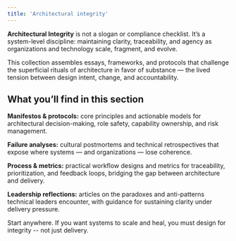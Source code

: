 ```yaml
---
title: 'Architectural integrity'
---
```


**Architectural Integrity** is not a slogan or compliance checklist. It’s a system-level discipline: maintaining clarity, traceability, and agency as organizations and technology scale, fragment, and evolve.

This collection assembles essays, frameworks, and protocols that challenge the superficial rituals of architecture in favor of substance — the lived tension between design intent, change, and accountability.

## What you’ll find in this section

**Manifestos & protocols:**  core principles and actionable models for architectural decision-making, role safety, capability ownership, and risk management.

**Failure analyses:**  cultural postmortems and technical retrospectives that expose where systems — and organizations — lose coherence.

**Process & metrics:**  practical workflow designs and metrics for traceability, prioritization, and feedback loops, bridging the gap between architecture and delivery.

**Leadership reflections:**  articles on the paradoxes and anti-patterns technical leaders encounter, with guidance for sustaining clarity under delivery pressure.

Start anywhere. If you want systems to scale and heal, you must design for integrity -- not just delivery.


